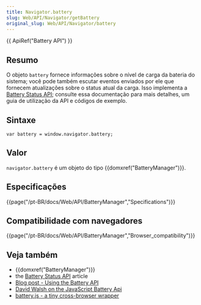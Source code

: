 ```yaml
---
title: Navigator.battery
slug: Web/API/Navigator/getBattery
original_slug: Web/API/Navigator/battery
---
```

{{ ApiRef("Battery API") }}

## Resumo

O objeto `battery` fornece informações sobre o nível de carga da bateria do sistema; você pode também escutar eventos enviados por ele que fornecem atualizações sobre o status atual da carga. Isso implementa a [Battery Status API](/pt-BR/docs/WebAPI/Battery_Status); consulte essa documentação para mais detalhes, um guia de utilização da API e códigos de exemplo.

## Sintaxe

```
var battery = window.navigator.battery;
```

## Valor

`navigator.battery` é um objeto do tipo {{domxref("BatteryManager")}}.

## Especificações

{{page("/pt-BR/docs/Web/API/BatteryManager","Specifications")}}

## Compatibilidade com navegadores

{{page("/pt-BR/docs/Web/API/BatteryManager","Browser_compatibility")}}

## Veja também

- {{domxref("BatteryManager")}}
- the [Battery Status API](/pt-BR/docs/WebAPI/Battery_Status) article
- [Blog post - Using the Battery API](http://hacks.mozilla.org/2012/02/using-the-battery-api-part-of-webapi/)
- [David Walsh on the JavaScript Battery Api](http://davidwalsh.name/battery-api)
- [battery.js - a tiny cross-browser wrapper](https://github.com/pstadler/battery.js)
